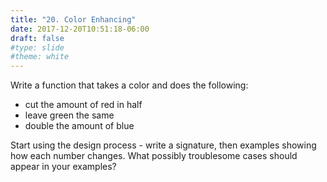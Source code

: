 ```yaml
---
title: "20. Color Enhancing"
date: 2017-12-20T10:51:18-06:00
draft: false
#type: slide
#theme: white
---
```


Write a function that takes a color and does the following:

* cut the amount of red in half
* leave green the same
* double the amount of blue

Start using the design process - write a signature, then examples
showing how each number changes. What possibly troublesome cases
should appear in your examples?

